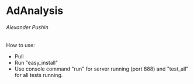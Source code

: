 # AdAnalysis
###### Alexander Pushin

How to use:
* Pull
* Run "easy_install"
* Use console command "run" for server running (port 888) and "test_all" for all tests running.
